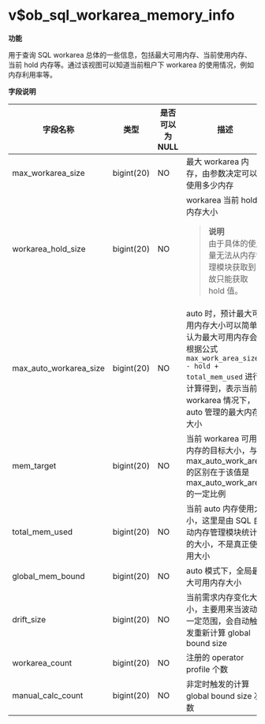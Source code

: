 v$ob_sql_workarea_memory_info
==================================================

**功能**

用于查询 SQL workarea 总体的一些信息，包括最大可用内存、当前使用内存、当前 hold 内存等。通过该视图可以知道当前租户下 workarea 的使用情况，例如内存利用率等。

**字段说明**

|        **字段名称**        |   **类型**   | **是否可以为 NULL** |                                                          **描述**                                                          |
|------------------------|------------|----------------|--------------------------------------------------------------------------------------------------------------------------|
| max_workarea_size      | bigint(20) | NO             | 最大 workarea 内存，由参数决定可以使用多少内存                                                                                             |
| workarea_hold_size     | bigint(20) | NO             | workarea 当前 hold 内存大小 <blockquote>**说明**<br>  由于具体的使用量无法从内存管理模块获取到，故只能获取 hold 值。</blockquote>                         |
| max_auto_workarea_size | bigint(20) | NO             | auto 时，预计最大可用内存大小可以简单认为最大可用内存会根据公式 `max_work_area_size - hold + total_mem_used` 进行计算得到，表示当前 workarea 情况下，auto 管理的最大内存大小 |
| mem_target             | bigint(20) | NO             | 当前 workarea 可用内存的目标大小，与 max_auto_work_area 的区别在于该值是 max_auto_work_area 的一定比例                                             |
| total_mem_used         | bigint(20) | NO             | 当前 auto 内存使用大小，这里是由 SQL 自动内存管理模块统计的大小，不是真正使用大小                                                                           |
| global_mem_bound       | bigint(20) | NO             | auto 模式下，全局最大可用内存大小                                                                                                      |
| drift_size             | bigint(20) | NO             | 当前需求内存变化大小，主要用来当波动一定范围，会自动触发重新计算 global bound size                                                                       |
| workarea_count         | bigint(20) | NO             | 注册的 operator profile 个数                                                                                                  |
| manual_calc_count      | bigint(20) | NO             | 非定时触发的计算 global bound size 次数                                                                                            |
